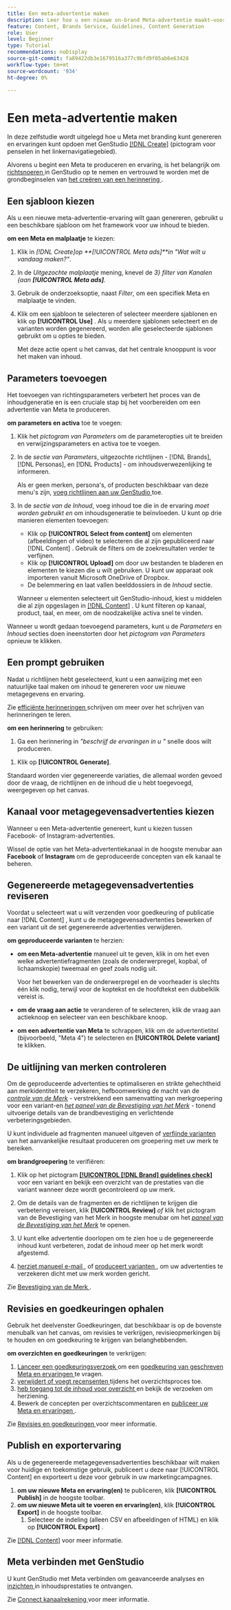 ```yaml
---
title: Een meta-advertentie maken
description: Leer hoe u een nieuwe on-brand Meta-advertentie maakt—voor Facebook of Instagram—met generatieve AI.
feature: Content, Brands Service, Guidelines, Content Generation
role: User
level: Beginner
type: Tutorial
recommendations: noDisplay
source-git-commit: fa89422db3e1679516a377c9bfd9f05ab6e63428
workflow-type: tm+mt
source-wordcount: '934'
ht-degree: 0%

---
```



# Een meta-advertentie maken

In deze zelfstudie wordt uitgelegd hoe u Meta met branding kunt genereren en ervaringen kunt opdoen met GenStudio [[!DNL Create]](/help/user-guide/create/overview.md) (pictogram voor penselen in het linkernavigatiegebied).

Alvorens u begint een Meta te produceren en ervaring, is het belangrijk om [ richtsnoeren ](/help/user-guide/guidelines/add-guidelines.md) in GenStudio op te nemen en vertrouwd te worden met de grondbeginselen van [ het creëren van een herinnering ](/help/user-guide/effective-prompts.md).

## Een sjabloon kiezen

Als u een nieuwe meta-advertentie-ervaring wilt gaan genereren, gebruikt u een beschikbare sjabloon om het framework voor uw inhoud te bieden.

**om een Meta en malplaatje** te kiezen:

1. Klik in _[!DNL Create]_op **[!UICONTROL Meta ads]**in_ &quot;Wat wilt u vandaag maken?&quot;_.
1. In de _Uitgezochte malplaatje_ mening, knevel de _3} filter van Kanalen {aan **[!UICONTROL Meta ads]**._
1. Gebruik de onderzoeksoptie, naast _Filter_, om een specifiek Meta en malplaatje te vinden.
1. Klik om een sjabloon te selecteren of selecteer meerdere sjablonen en klik op **[!UICONTROL Use]** . Als u meerdere sjablonen selecteert en de varianten worden gegenereerd, worden alle geselecteerde sjablonen gebruikt om u opties te bieden.

   Met deze actie opent u het canvas, dat het centrale knooppunt is voor het maken van inhoud.

## Parameters toevoegen

Het toevoegen van richtingsparameters verbetert het proces van de inhoudgeneratie en is een cruciale stap bij het voorbereiden om een advertentie van Meta te produceren.

**om parameters en activa** toe te voegen:

1. Klik het _pictogram van Parameters_ om de parameteropties uit te breiden en verwijzingsparameters en activa toe te voegen.
1. In de _sectie van Parameters_, uitgezochte richtlijnen - [!DNL Brands], [!DNL Personas], en [!DNL Products] - om inhoudsverwezenlijking te informeren.

   Als er geen merken, persona&#39;s, of producten beschikbaar van deze menu&#39;s zijn, [ voeg richtlijnen aan uw GenStudio ](/help/user-guide/guidelines/add-guidelines.md) toe.

1. In de _sectie van de Inhoud_, voeg inhoud toe die in de ervaring *moet worden gebruikt en* om inhoudsgeneratie te beïnvloeden. U kunt op drie manieren elementen toevoegen:
   * Klik op **[!UICONTROL Select from content]** om elementen (afbeeldingen of video) te selecteren die al zijn gepubliceerd naar [!DNL Content] . Gebruik de filters om de zoekresultaten verder te verfijnen.
   * Klik op **[!UICONTROL Upload]** om door uw bestanden te bladeren en elementen te kiezen die u wilt gebruiken. U kunt uw apparaat ook importeren vanuit Microsoft OneDrive of Dropbox.
   * De belemmering en laat vallen beelddossiers in de _Inhoud_ sectie.

   Wanneer u elementen selecteert uit GenStudio-inhoud, kiest u middelen die al zijn opgeslagen in [[!DNL Content]](/help/user-guide/content/overview.md) . U kunt filteren op kanaal, product, taal, en meer, om de noodzakelijke activa snel te vinden.

Wanneer u wordt gedaan toevoegend parameters, kunt u de *Parameters* en *Inhoud* secties doen ineenstorten door het _pictogram van Parameters_ opnieuw te klikken.

## Een prompt gebruiken

Nadat u richtlijnen hebt geselecteerd, kunt u een aanwijzing met een natuurlijke taal maken om inhoud te genereren voor uw nieuwe metagegevens en ervaring.

Zie [ efficiënte herinneringen ](/help/user-guide/effective-prompts.md) schrijven om meer over het schrijven van herinneringen te leren.

**om een herinnering** te gebruiken:

1. Ga een herinnering in _&quot;beschrijf de ervaringen in u &quot;_ snelle doos wilt produceren.
   <!-- If the prompt box is not visible, click **[!UICONTROL Open to prompt]** to expand it. -->

<!-- 1. Optionally, click one of the prompt suggestions visible just above the prompt text box. Clicking a suggestion auto-fills the suggested prompt in the prompt box. -->
1. Klik op **[!UICONTROL Generate]**.

Standaard worden vier gegenereerde variaties, die allemaal worden gevoed door de vraag, de richtlijnen en de inhoud die u hebt toegevoegd, weergegeven op het canvas.

## Kanaal voor metagegevensadvertenties kiezen

Wanneer u een Meta-advertentie genereert, kunt u kiezen tussen Facebook- of Instagram-advertenties.

Wissel de optie van het Meta-advertentiekanaal in de hoogste menubar aan **Facebook** of **Instagram** om de geproduceerde concepten van elk kanaal te beheren.

## Gegenereerde metagegevensadvertenties reviseren

Voordat u selecteert wat u wilt verzenden voor goedkeuring of publicatie naar [!DNL Content] , kunt u de metagegevensadvertenties bewerken of een variant uit de set gegenereerde advertenties verwijderen.

**om geproduceerde varianten** te herzien:

* **om een Meta-advertentie** manueel uit te geven, klik in om het even welke advertentiefragmenten (zoals de onderwerpregel, kopbal, of lichaamskopie) tweemaal en geef zoals nodig uit.

  Voor het bewerken van de onderwerpregel en de voorheader is slechts één klik nodig, terwijl voor de koptekst en de hoofdtekst een dubbelklik vereist is.

* **om de vraag aan actie** te veranderen of te selecteren, klik de vraag aan actieknoop en selecteer van een beschikbare knoop.
* **om een advertentie van Meta** te schrappen, klik om de advertentietitel (bijvoorbeeld, &quot;Meta 4&quot;) te selecteren en **[!UICONTROL Delete variant]** te klikken.

## De uitlijning van merken controleren

Om de geproduceerde advertenties te optimaliseren en strikte gehechtheid aan merkidentiteit te verzekeren, hefboomwerking de macht van de [_controle van de Merk_](/help/user-guide/guidelines/brand-validation.md#brand-guidelines-check) - verstrekkend een samenvatting van merkgroepering voor een variant-en [_het paneel van de Bevestiging van het Merk_](/help/user-guide/guidelines/brand-validation.md#brand-validation-panel) - tonend uitvoerige details van de brandbevestiging en verlichtende verbeteringsgebieden.

U kunt individuele ad fragmenten manueel uitgeven of [ verfijnde varianten ](/help/user-guide/create/generate-variants.md) van het aanvankelijke resultaat produceren om groepering met uw merk te bereiken.

**om brandgroepering** te verifiëren:

1. Klik op het pictogram [**[!UICONTROL [!DNL Brand] guidelines check]**](/help/user-guide/guidelines/brand-validation.md#brand-guidelines-check) voor een variant en bekijk een overzicht van de prestaties van die variant wanneer deze wordt gecontroleerd op uw merk.
1. Om de details van de fragmenten en de richtlijnen te krijgen die verbetering vereisen, klik **[!UICONTROL Review]** _of_ klik het pictogram van de Bevestiging van het Merk in hoogste menubar om het [_paneel van de Bevestiging van het Merk_](/help/user-guide/guidelines/brand-validation.md#brand-validation-panel) te openen.

1. U kunt elke advertentie doorlopen om te zien hoe u de gegenereerde inhoud kunt verbeteren, zodat de inhoud meer op het merk wordt afgestemd.
1. [ herziet manueel e-mail ](#revise-generated-emails), of [ produceert varianten ](/help/user-guide/create/generate-variants.md), om uw advertenties te verzekeren dicht met uw merk worden gericht.

Zie [ Bevestiging van de Merk ](/help/user-guide/guidelines/brand-validation.md).

## Revisies en goedkeuringen ophalen

Gebruik het deelvenster Goedkeuringen, dat beschikbaar is op de bovenste menubalk van het canvas, om revisies te verkrijgen, revisieopmerkingen bij te houden en om goedkeuring te krijgen van belanghebbenden.

**om overzichten en goedkeuringen** te verkrijgen:

1. [ Lanceer een goedkeuringsverzoek ](/help/user-guide/approvals/request-review.md) om een [ goedkeuring van geschreven Meta en ervaringen ](/help/user-guide/approvals/approve-content.md) te vragen.
1. [ verwijdert of voegt recensenten ](/help/user-guide/approvals/review-and-edit.md#manage-approvals) tijdens het overzichtsproces toe.
1. [ heb toegang tot de inhoud voor overzicht ](/help/user-guide/approvals/review-and-edit.md#access-content-for-review) en bekijk de verzoeken om herziening.
1. Bewerk de concepten per overzichtscommentaren en [ publiceer uw Meta en ervaringen ](#publish-and-export-experience).

Zie [ Revisies en goedkeuringen ](/help/user-guide/approvals/overview.md) voor meer informatie.

## Publish en exportervaring

Als u de gegenereerde metagegevensadvertenties beschikbaar wilt maken voor huidige en toekomstige gebruik, publiceert u deze naar [!UICONTROL Content] en exporteert u deze voor gebruik in uw marketingcampagnes.

1. **om uw nieuwe Meta en ervaring(en)** te publiceren, klik **[!UICONTROL Publish]** in de hoogste toolbar.
1. **om uw nieuwe Meta uit te voeren en ervaring(en)**, klik **[!UICONTROL Export]** in de hoogste toolbar.
   1. Selecteer de indeling (alleen CSV en afbeeldingen of HTML) en klik op **[!UICONTROL Export]** .

Zie [[!DNL Content]](/help/user-guide/content/overview.md#search-and-find-approved-content) voor meer informatie.

## Meta verbinden met GenStudio

U kunt GenStudio met Meta verbinden om geavanceerde analyses en [ inzichten ](/help/user-guide/insights/overview.md) in inhoudsprestaties te ontvangen.

Zie [ Connect kanaalrekening ](/help/user-guide/insights/connect-channel.md) voor meer informatie.

